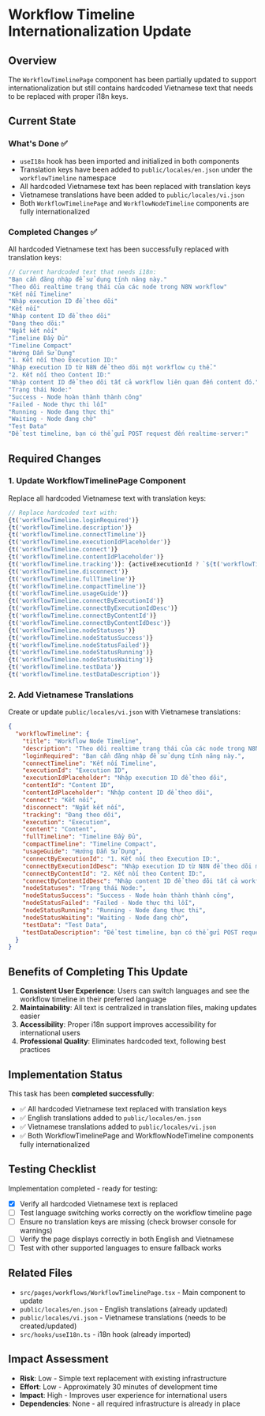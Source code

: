 # Workflow Timeline Internationalization Update

## Overview

The `WorkflowTimelinePage` component has been partially updated to support internationalization but still contains hardcoded Vietnamese text that needs to be replaced with proper i18n keys.

## Current State

### What's Done ✅
- `useI18n` hook has been imported and initialized in both components
- Translation keys have been added to `public/locales/en.json` under the `workflowTimeline` namespace
- All hardcoded Vietnamese text has been replaced with translation keys
- Vietnamese translations have been added to `public/locales/vi.json`
- Both `WorkflowTimelinePage` and `WorkflowNodeTimeline` components are fully internationalized

### Completed Changes ✅
All hardcoded Vietnamese text has been successfully replaced with translation keys:

```typescript
// Current hardcoded text that needs i18n:
"Bạn cần đăng nhập để sử dụng tính năng này."
"Theo dõi realtime trạng thái của các node trong N8N workflow"
"Kết nối Timeline"
"Nhập execution ID để theo dõi"
"Kết nối"
"Nhập content ID để theo dõi"
"Đang theo dõi:"
"Ngắt kết nối"
"Timeline Đầy Đủ"
"Timeline Compact"
"Hướng Dẫn Sử Dụng"
"1. Kết nối theo Execution ID:"
"Nhập execution ID từ N8N để theo dõi một workflow cụ thể."
"2. Kết nối theo Content ID:"
"Nhập content ID để theo dõi tất cả workflow liên quan đến content đó."
"Trạng thái Node:"
"Success - Node hoàn thành thành công"
"Failed - Node thực thi lỗi"
"Running - Node đang thực thi"
"Waiting - Node đang chờ"
"Test Data"
"Để test timeline, bạn có thể gửi POST request đến realtime-server:"
```

## Required Changes

### 1. Update WorkflowTimelinePage Component

Replace all hardcoded Vietnamese text with translation keys:

```typescript
// Replace hardcoded text with:
{t('workflowTimeline.loginRequired')}
{t('workflowTimeline.description')}
{t('workflowTimeline.connectTimeline')}
{t('workflowTimeline.executionIdPlaceholder')}
{t('workflowTimeline.connect')}
{t('workflowTimeline.contentIdPlaceholder')}
{t('workflowTimeline.tracking')}: {activeExecutionId ? `${t('workflowTimeline.execution')} ${activeExecutionId}` : `${t('workflowTimeline.content')} ${activeContentId}`}
{t('workflowTimeline.disconnect')}
{t('workflowTimeline.fullTimeline')}
{t('workflowTimeline.compactTimeline')}
{t('workflowTimeline.usageGuide')}
{t('workflowTimeline.connectByExecutionId')}
{t('workflowTimeline.connectByExecutionIdDesc')}
{t('workflowTimeline.connectByContentId')}
{t('workflowTimeline.connectByContentIdDesc')}
{t('workflowTimeline.nodeStatuses')}
{t('workflowTimeline.nodeStatusSuccess')}
{t('workflowTimeline.nodeStatusFailed')}
{t('workflowTimeline.nodeStatusRunning')}
{t('workflowTimeline.nodeStatusWaiting')}
{t('workflowTimeline.testData')}
{t('workflowTimeline.testDataDescription')}
```

### 2. Add Vietnamese Translations

Create or update `public/locales/vi.json` with Vietnamese translations:

```json
{
  "workflowTimeline": {
    "title": "Workflow Node Timeline",
    "description": "Theo dõi realtime trạng thái của các node trong N8N workflow",
    "loginRequired": "Bạn cần đăng nhập để sử dụng tính năng này.",
    "connectTimeline": "Kết nối Timeline",
    "executionId": "Execution ID",
    "executionIdPlaceholder": "Nhập execution ID để theo dõi",
    "contentId": "Content ID",
    "contentIdPlaceholder": "Nhập content ID để theo dõi",
    "connect": "Kết nối",
    "disconnect": "Ngắt kết nối",
    "tracking": "Đang theo dõi",
    "execution": "Execution",
    "content": "Content",
    "fullTimeline": "Timeline Đầy Đủ",
    "compactTimeline": "Timeline Compact",
    "usageGuide": "Hướng Dẫn Sử Dụng",
    "connectByExecutionId": "1. Kết nối theo Execution ID:",
    "connectByExecutionIdDesc": "Nhập execution ID từ N8N để theo dõi một workflow cụ thể.",
    "connectByContentId": "2. Kết nối theo Content ID:",
    "connectByContentIdDesc": "Nhập content ID để theo dõi tất cả workflow liên quan đến content đó.",
    "nodeStatuses": "Trạng thái Node:",
    "nodeStatusSuccess": "Success - Node hoàn thành thành công",
    "nodeStatusFailed": "Failed - Node thực thi lỗi",
    "nodeStatusRunning": "Running - Node đang thực thi",
    "nodeStatusWaiting": "Waiting - Node đang chờ",
    "testData": "Test Data",
    "testDataDescription": "Để test timeline, bạn có thể gửi POST request đến realtime-server:"
  }
}
```

## Benefits of Completing This Update

1. **Consistent User Experience**: Users can switch languages and see the workflow timeline in their preferred language
2. **Maintainability**: All text is centralized in translation files, making updates easier
3. **Accessibility**: Proper i18n support improves accessibility for international users
4. **Professional Quality**: Eliminates hardcoded text, following best practices

## Implementation Status

This task has been **completed successfully**:
- ✅ All hardcoded Vietnamese text replaced with translation keys
- ✅ English translations added to `public/locales/en.json`
- ✅ Vietnamese translations added to `public/locales/vi.json`
- ✅ Both WorkflowTimelinePage and WorkflowNodeTimeline components fully internationalized

## Testing Checklist

Implementation completed - ready for testing:

- [x] Verify all hardcoded Vietnamese text is replaced
- [ ] Test language switching works correctly on the workflow timeline page
- [ ] Ensure no translation keys are missing (check browser console for warnings)
- [ ] Verify the page displays correctly in both English and Vietnamese
- [ ] Test with other supported languages to ensure fallback works

## Related Files

- `src/pages/workflows/WorkflowTimelinePage.tsx` - Main component to update
- `public/locales/en.json` - English translations (already updated)
- `public/locales/vi.json` - Vietnamese translations (needs to be created/updated)
- `src/hooks/useI18n.ts` - i18n hook (already imported)

## Impact Assessment

- **Risk**: Low - Simple text replacement with existing infrastructure
- **Effort**: Low - Approximately 30 minutes of development time
- **Impact**: High - Improves user experience for international users
- **Dependencies**: None - all required infrastructure is already in place